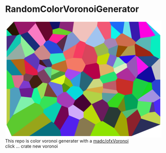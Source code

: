 # RandomColorVoronoiGenerator
![sample img](sample.png)  
This repo is color voronoi generater with a [madc/ofxVoronoi](https://github.com/madc/ofxVoronoi)  
click ... crate new voronoi  

